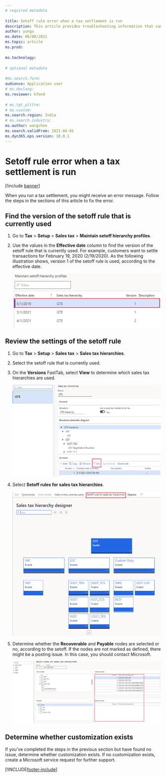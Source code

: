 ```yaml
---
# required metadata

title: Setoff rule error when a tax settlement is run
description: This article provides troubleshooting information that can help fix the setoff rule error that might occur during tax settlement.
author: yungu
ms.date: 06/08/2021
ms.topic: article
ms.prod: 

ms.technology: 

# optional metadata

#ms.search.form:
audience: Application user
# ms.devlang: 
ms.reviewer: kfend

# ms.tgt_pltfrm: 
# ms.custom: 
ms.search.region: India
# ms.search.industry: 
ms.author: wangchen
ms.search.validFrom: 2021-04-01
ms.dyn365.ops.version: 10.0.1
---
```


# Setoff rule error when a tax settlement is run

[!include [banner](../includes/banner.md)]

When you run a tax settlement, you might receive an error message. Follow the steps in the sections of this article to fix the error.

## Find the version of the setoff rule that is currently used

1. Go to **Tax** \> **Setup** \> **Sales tax** \> **Maintain setoff hierarchy profiles**.
2. Use the values in the **Effective date** column to find the version of the setoff rule that is currently used. For example, customers want to settle transactions for February 19, 2020 (2/19/2020). As the following illustration shows, version 1 of the setoff rule is used, according to the effective date.

    [![Current version of the setoff rule on the Setoff hierarchy profiles page.](./media/setoff-rule-error-Picture01.png)](./media/setoff-rule-error-Picture01.png)

## Review the settings of the setoff rule

1. Go to **Tax** \> **Setup** \> **Sales tax** \> **Sales tax hierarchies**.
2. Select the setoff rule that is currently used.
3. On the **Versions** FastTab, select **View** to determine which sales tax hierarchies are used.

    [![View button on the Versions FastTab of the Sales tax hierarchies page.](./media/setoff-rule-error-Picture1.png)](./media/setoff-rule-error-Picture1.png)

3. Select **Setoff rules for sales tax hierarchies**.

    [![Setoff rules for sales tax hierarchies button on the Sales tax hierarchies designer page.](./media/setoff-rule-error-Picture2.png)](./media/setoff-rule-error-Picture2.png)

4. Determine whether the **Recoverable** and **Payable** nodes are selected or no, according to the setoff. If the nodes are not marked as defined, there might be a posting issue. In this case, you should contact Microsoft. 

    [![Recoverable and Payable nodes on the Setoff rules for sales tax hierarchies page.](./media/setoff-rule-error-Picture3.png)](./media/setoff-rule-error-Picture3.png)

## Determine whether customization exists

If you've completed the steps in the previous section but have found no issue, determine whether customization exists. If no customization exists, create a Microsoft service request for further support.

[!INCLUDE[footer-include](../../includes/footer-banner.md)]
